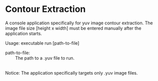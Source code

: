 # Contour Extraction

A console application specifically for yuv image contour extraction.
The image file size [height x width] must be entered manually after the application starts.

 Usage: executable run [path-to-file]
 
 path-to-file: <br> 
 &emsp;&emsp; The path to a .yuv file to run.

<br>Notice: The application specifically targets only .yuv image files.
